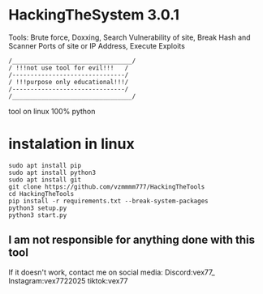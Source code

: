 # HackingTheSystem 3.0.1

Tools: Brute force, Doxxing, Search Vulnerability of site, Break Hash and Scanner Ports of site or IP Address, Execute Exploits
```
/_________________________________/
/ !!!not use tool for evil!!!   /
/-------------------------------/
/ !!!purpose only educational!!!/
/-------------------------------/
/_________________________________/
```

tool on linux
100% python

# instalation in linux 
```
sudo apt install pip
sudo apt install python3
sudo apt install git
git clone https://github.com/vzmmmm777/HackingTheTools
cd HackingTheTools
pip install -r requirements.txt --break-system-packages
python3 setup.py
python3 start.py
```
I am not responsible for anything done with this tool
-----------------------------------------------------
If it doesn't work, contact me on social media:
Discord:vex77_
Instagram:vex7722025
tiktok:vex77

